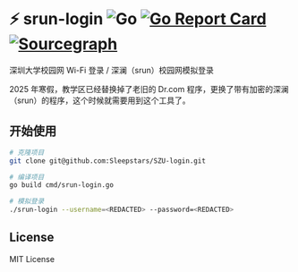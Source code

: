 # ⚡ srun-login ![Go](https://github.com/Sleepstars/SZU-login/workflows/Go/badge.svg) [![Go Report Card](https://goreportcard.com/badge/github.com/Sleepstars/SZU-login)](https://goreportcard.com/report/github.com/Sleepstars/SZU-login) [![Sourcegraph](https://img.shields.io/badge/view%20on-Sourcegraph-brightgreen.svg?logo=sourcegraph)](https://sourcegraph.com/github.com/Sleepstars/SZU-login)

深圳大学校园网 Wi-Fi 登录 / 深澜（srun）校园网模拟登录

2025 年寒假，教学区已经替换掉了老旧的 Dr.com 程序，更换了带有加密的深澜（srun）的程序，这个时候就需要用到这个工具了。

## 开始使用

```bash
# 克隆项目
git clone git@github.com:Sleepstars/SZU-login.git

# 编译项目
go build cmd/srun-login.go

# 模拟登录
./srun-login --username=<REDACTED> --password=<REDACTED>
```

## License

MIT License
